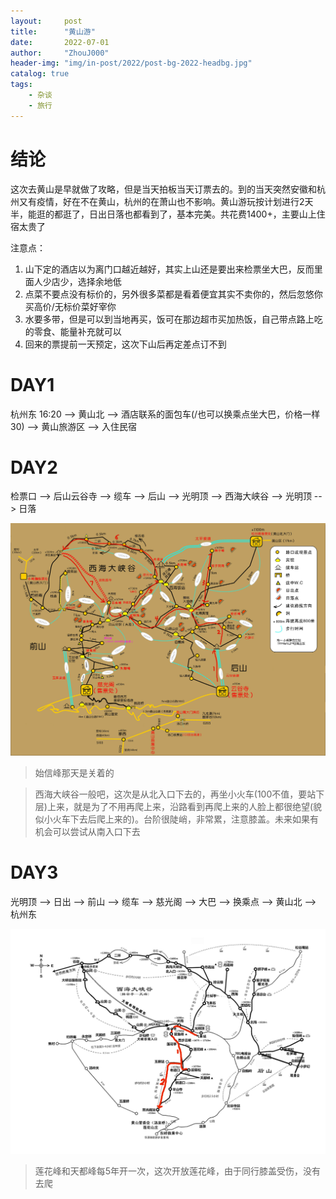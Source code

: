 ```yaml
---
layout:     post
title:      "黄山游"
date:       2022-07-01
author:     "ZhouJ000"
header-img: "img/in-post/2022/post-bg-2022-headbg.jpg"
catalog: true
tags:
    - 杂谈
    - 旅行
--- 
```



# 结论

这次去黄山是早就做了攻略，但是当天拍板当天订票去的。到的当天突然安徽和杭州又有疫情，好在不在黄山，杭州的在萧山也不影响。黄山游玩按计划进行2天半，能逛的都逛了，日出日落也都看到了，基本完美。共花费1400+，主要山上住宿太贵了

注意点：
1. 山下定的酒店以为离门口越近越好，其实上山还是要出来检票坐大巴，反而里面人少店少，选择余地低
2. 点菜不要点没有标价的，另外很多菜都是看着便宜其实不卖你的，然后忽悠你买高价/无标价菜好宰你
3. 水要多带，但是可以到当地再买，饭可在那边超市买加热饭，自己带点路上吃的零食、能量补充就可以
4. 回来的票提前一天预定，这次下山后再定差点订不到


# DAY1

杭州东 16:20 --> 黄山北 --> 酒店联系的面包车(/也可以换乘点坐大巴，价格一样30) --> 黄山旅游区 --> 入住民宿

# DAY2

检票口 --> 后山云谷寺 --> 缆车 --> 后山 --> 光明顶 --> 西海大峡谷 --> 光明顶 --> 日落

![huangshan01](/img/in-post/2022/huangshan01.jpg)

> 始信峰那天是关着的

> 西海大峡谷一般吧，这次是从北入口下去的，再坐小火车(100不值，要站下层)上来，就是为了不用再爬上来，沿路看到再爬上来的人脸上都很绝望(貌似小火车下去后爬上来的)。台阶很陡峭，非常累，注意膝盖。未来如果有机会可以尝试从南入口下去


# DAY3

光明顶 --> 日出 --> 前山 --> 缆车 --> 慈光阁 --> 大巴 --> 换乘点 --> 黄山北 --> 杭州东

![huangshan01](/img/in-post/2022/huangshan02.jpg)

> 莲花峰和天都峰每5年开一次，这次开放莲花峰，由于同行膝盖受伤，没有去爬
